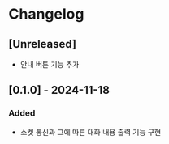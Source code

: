 # Changelog

## [Unreleased]
- 안내 버튼 기능 추가

## [0.1.0] - 2024-11-18
### Added
- 소켓 통신과 그에 따른 대화 내용 출력 기능 구현
